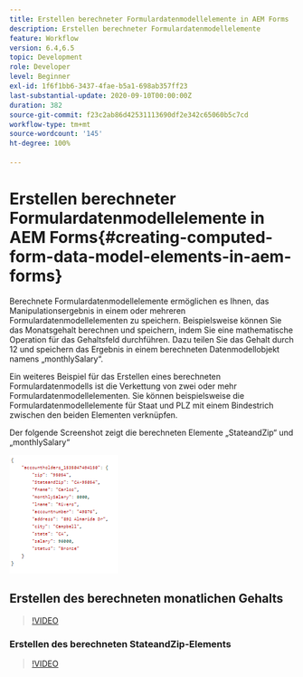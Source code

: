 ```yaml
---
title: Erstellen berechneter Formulardatenmodellelemente in AEM Forms
description: Erstellen berechneter Formulardatenmodellelemente
feature: Workflow
version: 6.4,6.5
topic: Development
role: Developer
level: Beginner
exl-id: 1f6f1bb6-3437-4fae-b5a1-698ab357ff23
last-substantial-update: 2020-09-10T00:00:00Z
duration: 382
source-git-commit: f23c2ab86d42531113690df2e342c65060b5c7cd
workflow-type: tm+mt
source-wordcount: '145'
ht-degree: 100%

---
```


# Erstellen berechneter Formulardatenmodellelemente in AEM Forms{#creating-computed-form-data-model-elements-in-aem-forms}

Berechnete Formulardatenmodellelemente ermöglichen es Ihnen, das Manipulationsergebnis in einem oder mehreren Formulardatenmodellelementen zu speichern. Beispielsweise können Sie das Monatsgehalt berechnen und speichern, indem Sie eine mathematische Operation für das Gehaltsfeld durchführen. Dazu teilen Sie das Gehalt durch 12 und speichern das Ergebnis in einem berechneten Datenmodellobjekt namens „monthlySalary“.

Ein weiteres Beispiel für das Erstellen eines berechneten Formulardatenmodells ist die Verkettung von zwei oder mehr Formulardatenmodellelementen. Sie können beispielsweise die Formulardatenmodellelemente für Staat und PLZ mit einem Bindestrich zwischen den beiden Elementen verknüpfen.

Der folgende Screenshot zeigt die berechneten Elemente „StateandZip“ und „monthlySalary“

![comptedfdmelement](assets/computedfdmelement.gif)

## Erstellen des berechneten monatlichen Gehalts

>[!VIDEO](https://video.tv.adobe.com/v/23855?quality=12&learn=on)

### Erstellen des berechneten StateandZip-Elements

>[!VIDEO](https://video.tv.adobe.com/v/23856?quality=12&learn=on)
